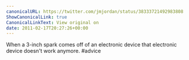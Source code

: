 ```yaml
---
canonicalURL: https://twitter.com/jmjordan/status/38333721492983808
ShowCanonicalLink: true
CanonicalLinkText: View original on
date: 2011-02-17T20:27:26+00:00
---
```

When a 3-inch spark comes off of an electronic device that electronic device doesn't work anymore. #advice